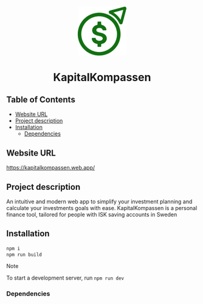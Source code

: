 <p align="center">
<img width="128px" src="assets/images/kapitalkompassen.svg" alt="KapitalKompassen logo" width=32 style="vertical-align:middle">
<h1 align="center">KapitalKompassen</h1>
</p>

## Table of Contents
- [Website URL](#website-url)
- [Project description](#project-description)
- [Installation](#installation)
  - [Dependencies](#dependencies)

## Website URL
https://kapitalkompassen.web.app/

## Project description
An intuitive and modern web app to simplify your investment planning and calculate your investments goals with ease. KapitalKompassen is a personal finance tool, tailored for people with ISK saving accounts in Sweden


## Installation
```
npm i
npm run build
```

> [!NOTE]
> To start a development server, run `npm run dev`

### Dependencies
```json

```
